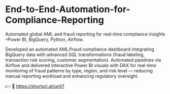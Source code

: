 # End-to-End-Automation-for-Compliance-Reporting

Automated global AML and fraud reporting for real-time compliance insights –Power BI, BigQuery, Python, Airflow.

Developed an automated AML/fraud compliance dashboard integrating BigQuery data with advanced SQL transformations (fraud labeling, transaction risk scoring, customer segmentation). Automated pipelines via Airflow and delivered interactive Power BI visuals with DAX for real-time monitoring of fraud patterns by type, region, and risk level — reducing manual reporting workload and enhancing regulatory oversight.

👉 🔗 https://shorturl.at/unIl7
